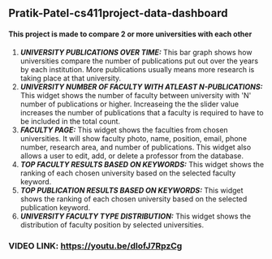 ## Pratik-Patel-cs411project-data-dashboard
#### This project is made to compare 2 or more universities with each other
1. ***UNIVERSITY PUBLICATIONS OVER TIME:*** This bar graph shows how universities compare the number of publications put out over the years by each institution. More publications usually means more research is taking place at that university.
2. ***UNIVERSITY NUMBER OF FACULTY WITH ATLEAST N-PUBLICATIONS:*** This widget shows the number of faculty between university with 'N' number of publications or higher. Increaseing the the slider value increases the number of publications that a faculty is required to have to be included in the total count.
3. ***FACULTY PAGE:*** This widget shows the faculties from chosen universities. It will show faculty photo, name, position, email, phone number, research area, and number of publications. This widget also allows a user to edit, add, or delete a professor from the database.
4. ***TOP FACULTY RESULTS BASED ON KEYWORDS:*** This widget shows the ranking of each chosen university based on the selected faculty keyword.
5. ***TOP PUBLICATION RESULTS BASED ON KEYWORDS:*** This widget shows the ranking of each chosen university based on the selected publication keyword.
6. ***UNIVERSITY FACULTY TYPE DISTRIBUTION:*** This widget shows the distribution of faculty position by selected universities.

### VIDEO LINK: https://youtu.be/dIofJ7RpzCg
